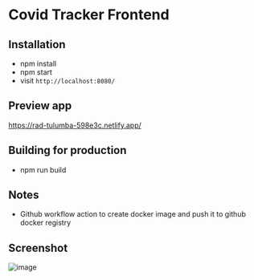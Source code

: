 # Covid Tracker Frontend

## Installation
- npm install
- npm start
- visit `http://localhost:8080/`


## Preview app
https://rad-tulumba-598e3c.netlify.app/

## Building for production
- npm run build

## Notes
- Github workflow action to create docker image and push it to github docker registry

## Screenshot
![image](https://user-images.githubusercontent.com/8373619/165259265-9d7b1fed-9842-4cc1-a0d6-fead20f36fe8.png)
